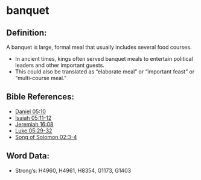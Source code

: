 # banquet

## Definition:

A banquet is large, formal meal that usually includes several food courses.

* In ancient times, kings often served banquet meals to entertain political leaders and other important guests.
* This could also be translated as “elaborate meal” or “important feast” or “multi-course meal.”

## Bible References:

* [Daniel 05:10](rc://en/tn/help/dan/05/10)
* [Isaiah 05:11-12](rc://en/tn/help/isa/05/11)
* [Jeremiah 16:08](rc://en/tn/help/jer/16/08)
* [Luke 05:29-32](rc://en/tn/help/luk/05/29)
* [Song of Solomon 02:3-4](rc://en/tn/help/sng/02/03)

## Word Data:

* Strong’s: H4960, H4961, H8354, G1173, G1403
